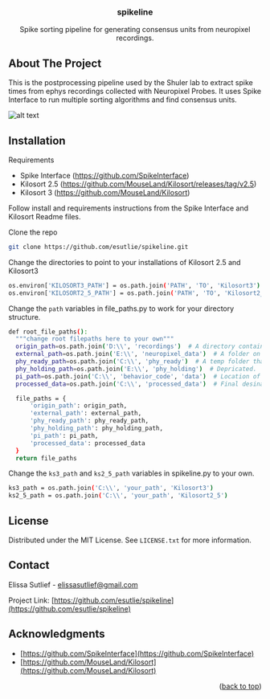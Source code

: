 <h3 align="center">spikeline</h3>
  <p align="center">
    Spike sorting pipeline for generating consensus units from neuropixel recordings.

  </p>
</div>


<!-- ABOUT THE PROJECT -->
## About The Project

This is the postprocessing pipeline used by the Shuler lab to extract spike times from ephys recordings collected with Neuropixel Probes. It uses Spike Interface to run multiple sorting algorithms and find consensus units.

![alt text](https://github.com/esutlie/spikeline/png/Spikeline_pipeline.png?raw=true)


<!-- GETTING STARTED -->
## Installation

Requirements
* Spike Interface (https://github.com/SpikeInterface)
* Kilosort 2.5 (https://github.com/MouseLand/Kilosort/releases/tag/v2.5)
* Kilosort 3 (https://github.com/MouseLand/Kilosort)

Follow install and requirements instructions from the Spike Interface and Kilosort Readme files.

Clone the repo
   ```sh
   git clone https://github.com/esutlie/spikeline.git
   ```

Change the directories to point to your installations of Kilosort 2.5 and Kilosort3

  ```sh
  os.environ['KILOSORT3_PATH'] = os.path.join('PATH', 'TO', 'Kilosort3')
  os.environ['KILOSORT2_5_PATH'] = os.path.join('PATH', 'TO', 'Kilosort2_5')
  ```
Change the ```path``` variables in file_paths.py to work for your directory structure.

  ```sh
def root_file_paths():
    """change root filepaths here to your own"""
    origin_path=os.path.join('D:\\', 'recordings')  # A directory containing only data folders generated by SpikeGLX.
    external_path=os.path.join('E:\\', 'neuropixel_data')  # A folder on an external hardrive or other accessbile storage location.
    phy_ready_path=os.path.join('C:\\', 'phy_ready')  # A temp folder that can hold sessions ready to be manually curated. Will take up a lot of space if multiple sessions are queued.
    phy_holding_path=os.path.join('E:\\', 'phy_holding')  # Depricated.
    pi_path=os.path.join('C:\\', 'behavior_code', 'data')  # Location of the associated raspberry pi files.
    processed_data=os.path.join('C:\\', 'processed_data')  # Final desination for processed data.
  
    file_paths = {
        'origin_path': origin_path,
        'external_path': external_path,
        'phy_ready_path': phy_ready_path,
        'phy_holding_path': phy_holding_path,
        'pi_path': pi_path,
        'processed_data': processed_data
    }
    return file_paths
  ```
  
  Change the ```ks3_path``` and ```ks2_5_path``` variables in spikeline.py to your own.

  ```sh
ks3_path = os.path.join('C:\\', 'your_path', 'Kilosort3')
ks2_5_path = os.path.join('C:\\', 'your_path', 'Kilosort2_5')
  ```

<!-- LICENSE -->
## License

Distributed under the MIT License. See `LICENSE.txt` for more information.



<!-- CONTACT -->
## Contact

Elissa Sutlief - elissasutlief@gmail.com

Project Link: [https://github.com/esutlie/spikeline](https://github.com/esutlie/spikeline)


<!-- ACKNOWLEDGMENTS -->
## Acknowledgments

* [https://github.com/SpikeInterface](https://github.com/SpikeInterface)
* [https://github.com/MouseLand/Kilosort](https://github.com/MouseLand/Kilosort)

<p align="right">(<a href="#readme-top">back to top</a>)</p>
